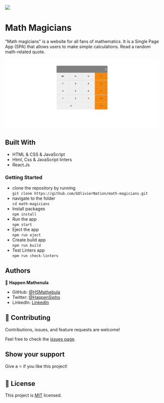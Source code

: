 ![](https://img.shields.io/badge/MathMagicians-orange)

# Math Magicians

"Math magicians" is a website for all fans of mathematics. It is a Single Page App (SPA) that allows users to make simple calculations. Read a random math-related quote.

![screenshot](./Screenshot_1.png)

## Built With
- HTML & CSS & JavaScript
- Html, Css & JavaScript linters
- React.Js

### Getting Started
- clone the repository by running\
    `git clone https://github.com/GOlivierNation/math-magicians.git`
- navigate to the folder\
    `cd math-magicians`
- Install packages\
    `npm install`
- Run the app\
    `npm start`
- Eject the app\
    `npm run eject`
- Create build app\
    `npm run build`
- Test Linters app\
    `npm run check-linters`

## Authors

👤 **Happen Mathenula**

- GitHub: [@HSMathebula](https://github.com/HSMathebula)
- Twitter: [@HappenSipho](https://twitter.com/HappenSipho)
- LinkedIn: [LinkedIn](https://www.linkedin.com/in/happen-sipho-mathebula-4b0438115/)

## 🤝 Contributing

Contributions, issues, and feature requests are welcome!

Feel free to check the [issues page](https://github.com/HSMathebula/LeaderBoard/issues).

## Show your support

Give a ⭐️ if you like this project!

## 📝 License

This project is [MIT](./license.md) licensed.